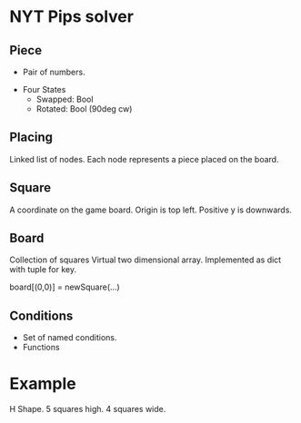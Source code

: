 # NYT Pips solver

## Piece
* Pair of numbers.
+ Four States
    * Swapped: Bool
    * Rotated: Bool (90deg cw)


## Placing
Linked list of nodes.
Each node represents a piece placed on the board.


## Square
A coordinate on the game board.
Origin is top left.
Positive y is downwards.


## Board
Collection of squares
Virtual two dimensional array.
Implemented as dict with tuple for key.

board[(0,0)] = newSquare(...)


## Conditions
* Set of named conditions.
* Functions


# Example
H Shape.
5 squares high.
4 squares wide.
